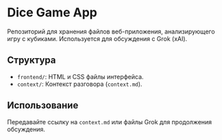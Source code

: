 # Dice Game App

Репозиторий для хранения файлов веб-приложения, анализирующего игру с кубиками. Используется для обсуждения с Grok (xAI).

## Структура
- `frontend/`: HTML и CSS файлы интерфейса.
- `context/`: Контекст разговора (`context.md`).

## Использование
Передавайте ссылку на `context.md` или файлы Grok для продолжения обсуждения.

